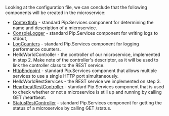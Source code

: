 
Looking at the configuration file, we can conclude that the following components will be created in the microservice:

- [ContextInfo](../../toolkit_api/python/components/info/context_info) - standard Pip.Services component for determining the name and description of a microservice.
- [ConsoleLogger](../../toolkit_api/python/components/log/console_logger) - standard Pip.Services component for writing logs to stdout,
- [LogCounters](../../toolkit_api/python/components/count/log_counters) - standard Pip.Services component for logging performance counters.
- HelloWorldController - the controller of our microservice, implemented in step 2. Make note of the controller's descriptor, as it will be used to link the controller class to the REST service.
- [HttpEndpoint](../../toolkit_api/python/rpc/services/http_endpoint) - standard Pip.Services component that allows multiple services to use a single HTTP port simultaneously.
- HelloWorldRestServices - the REST service we implemented on step 3.
- [HeartbeatRestController](../../toolkit_api/python/rpc/services/heartbeat_rest_controller) - standard Pip.Services component that is used to check whether or not a microservice is still up and running by calling GET /heartbeat.
- [StatusRestController](../../toolkit_api/python/rpc/services/status_rest_controller/) - standard Pip.Services component for getting the status of a microservice by calling GET /status.
